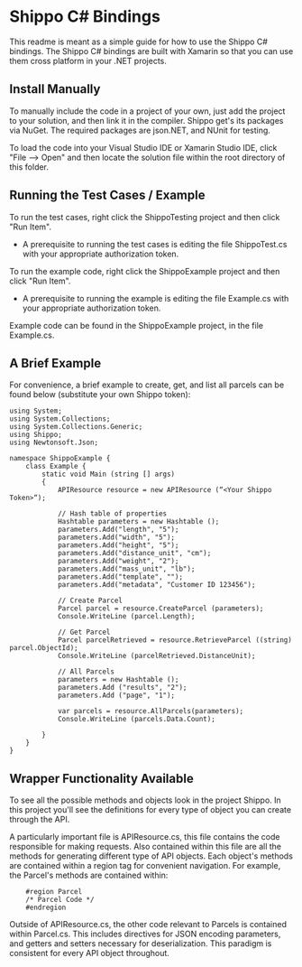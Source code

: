 Shippo C# Bindings
==================
This readme is meant as a simple guide for how to use the Shippo C# bindings. The Shippo C# bindings are built with Xamarin so that you can use them cross platform in your .NET projects.

Install Manually
----------------
To manually include the code in a project of your own, just add the project to your solution, and then link it in the compiler. Shippo get's its packages via NuGet. The required packages are json.NET, and NUnit for testing.

To load the code into your Visual Studio IDE or Xamarin Studio IDE, click "File --> Open" and then locate the solution file within the root directory of this folder.

Running the Test Cases / Example
--------------------------------
To run the test cases, right click the ShippoTesting project and then click "Run Item".

- A prerequisite to running the test cases is editing the file ShippoTest.cs with your appropriate authorization token.

To run the example code, right click the ShippoExample project and then click "Run Item".

- A prerequisite to running the example is editing the file Example.cs with your appropriate authorization token.

Example code can be found in the ShippoExample project, in the file Example.cs.

A Brief Example
---------------
For convenience, a brief example to create, get, and list all parcels can be found below (substitute your own Shippo token):


    using System;
    using System.Collections;
    using System.Collections.Generic;
    using Shippo;
    using Newtonsoft.Json;

    namespace ShippoExample {
        class Example {
            static void Main (string [] args)
            {
                APIResource resource = new APIResource (“<Your Shippo Token>“);
    
                // Hash table of properties
                Hashtable parameters = new Hashtable ();
                parameters.Add("length", "5");
                parameters.Add("width", "5");
                parameters.Add("height", "5");
                parameters.Add("distance_unit", "cm");
                parameters.Add("weight", "2");
                parameters.Add("mass_unit", "lb");
                parameters.Add("template", "");
                parameters.Add("metadata", "Customer ID 123456");
    
                // Create Parcel
                Parcel parcel = resource.CreateParcel (parameters);
                Console.WriteLine (parcel.Length);
    
                // Get Parcel
                Parcel parcelRetrieved = resource.RetrieveParcel ((string) parcel.ObjectId);
                Console.WriteLine (parcelRetrieved.DistanceUnit);
    
                // All Parcels
                parameters = new Hashtable ();
                parameters.Add ("results", "2");
                parameters.Add ("page", "1");
    
                var parcels = resource.AllParcels(parameters);
                Console.WriteLine (parcels.Data.Count);
    
            }
        }
    }

Wrapper Functionality Available
---------------------------
To see all the possible methods and objects look in the project Shippo. In this project you'll see the definitions for every type of object you can create through the API.

A particularly important file is APIResource.cs, this file contains the code responsible for making requests. Also contained within this file are all the methods for generating different type of API objects. Each object's methods are contained within a region tag for convenient navigation. For example, the Parcel's methods are contained within: 
        
        #region Parcel
        /* Parcel Code */
        #endregion
        
Outside of APIResource.cs, the other code relevant to Parcels is contained within Parcel.cs. This includes directives for JSON encoding parameters, and getters and setters necessary for deserialization. This paradigm is consistent for every API object throughout.

